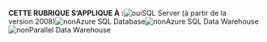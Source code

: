 <Token>**CETTE RUBRIQUE S’APPLIQUE À :**![oui](media/yes.png)SQL Server (à partir de la version 2008)![non](media/no.png)Azure SQL Database![non](media/no.png)Azure SQL Data Warehouse ![non](media/no.png)Parallel Data Warehouse </Token>

